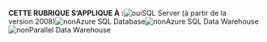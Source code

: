 <Token>**CETTE RUBRIQUE S’APPLIQUE À :**![oui](media/yes.png)SQL Server (à partir de la version 2008)![non](media/no.png)Azure SQL Database![non](media/no.png)Azure SQL Data Warehouse ![non](media/no.png)Parallel Data Warehouse </Token>

